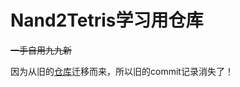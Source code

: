 # Nand2Tetris学习用仓库

~~一手自用九九新~~

因为从旧的[仓库](https://github.com/Yue-bin/NightcodeSpace)迁移而来，所以旧的commit记录消失了！
